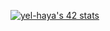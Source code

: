 [![yel-haya's 42 stats](https://badge.mediaplus.ma/black/yel-haya)](https://github.com/oakoudad/badge42)
<!--
- 📫 How to reach me:
**YouSsefElhIV/YouSsefElhIV** is a ✨ _special_ ✨ repository because its `README.md` (this file) appears on your GitHub profile.

Here are some ideas to get you started:

- 🔭 I’m currently working on ...
- 🌱 I’m currently learning ...
- 👯 I’m looking to collaborate on ...
- 🤔 I’m looking for help with ...
- 💬 Ask me about ...
- 📫 How to reach me: ...
- ⚡ Fun fact: ...
-->
